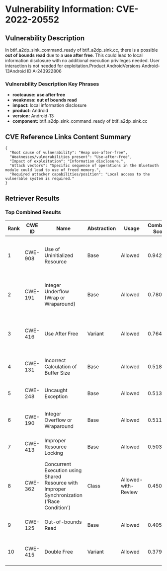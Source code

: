 # Vulnerability Information: CVE-2022-20552

## Vulnerability Description
In btif_a2dp_sink_command_ready of btif_a2dp_sink.cc, there is a possible **out of bounds read** due to a **use after free**. This could lead to local information disclosure with no additional execution privileges needed. User interaction is not needed for exploitation.Product AndroidVersions Android-13Android ID A-243922806

### Vulnerability Description Key Phrases
- **rootcause:** **use after free**
- **weakness:** **out of bounds read**
- **impact:** local information disclosure
- **product:** Android
- **version:** Android-13
- **component:** btif_a2dp_sink_command_ready of btif_a2dp_sink.cc

## CVE Reference Links Content Summary
```
{
  "Root cause of vulnerability": "Heap use-after-free",
  "Weaknesses/vulnerabilities present": "Use-after-free",
  "Impact of exploitation": "Information disclosure.",
  "Attack vectors": "Specific sequence of operations in the Bluetooth module could lead to use of freed memory.",
  "Required attacker capabilities/position": "Local access to the vulnerable system is required."
}
```

## Retriever Results

### Top Combined Results

| Rank | CWE ID | Name | Abstraction | Usage | Combined Score | Retrievers | Individual Scores |
|------|--------|------|-------------|-------|---------------|------------|-------------------|
| 1 | CWE-908 | Use of Uninitialized Resource | Base | Allowed | 0.9429 | dense, sparse, graph | dense: 0.568, sparse: 0.526, graph: 1.000 |
| 2 | CWE-191 | Integer Underflow (Wrap or Wraparound) | Base | Allowed | 0.7802 | dense, sparse, graph | dense: 0.554, sparse: 0.512, graph: 0.587 |
| 3 | CWE-416 | Use After Free | Variant | Allowed | 0.7649 | dense, sparse, graph | dense: 0.568, sparse: 0.464, graph: 0.781 |
| 4 | CWE-131 | Incorrect Calculation of Buffer Size | Base | Allowed | 0.5188 | dense, sparse | dense: 0.527, sparse: 0.446 |
| 5 | CWE-248 | Uncaught Exception | Base | Allowed | 0.5137 | dense, sparse | dense: 0.519, sparse: 0.444 |
| 6 | CWE-190 | Integer Overflow or Wraparound | Base | Allowed | 0.5118 | dense, sparse | dense: 0.526, sparse: 0.435 |
| 7 | CWE-413 | Improper Resource Locking | Base | Allowed | 0.5038 | dense, sparse | dense: 0.517, sparse: 0.428 |
| 8 | CWE-362 | Concurrent Execution using Shared Resource with Improper Synchronization ('Race Condition') | Class | Allowed-with-Review | 0.4508 | dense, sparse, graph | dense: 0.533, sparse: 0.482, graph: 0.630 |
| 9 | CWE-125 | Out-of-bounds Read | Base | Allowed | 0.4059 | dense, sparse | dense: 0.515, sparse: 0.259 |
| 10 | CWE-415 | Double Free | Variant | Allowed | 0.3795 | dense, sparse | dense: 0.526, sparse: 0.259 |

